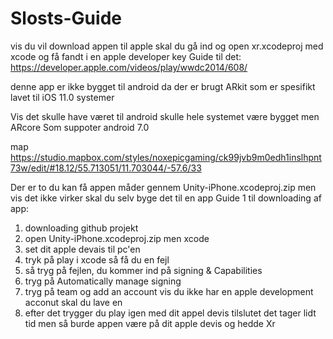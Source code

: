 # Slosts-Guide
vis du vil download appen til apple skal du gå ind og open xr.xcodeproj med xcode og få fandt i en apple developer key Guide til det: https://developer.apple.com/videos/play/wwdc2014/608/ 

denne app er ikke bygget til android da der er brugt ARkit som er spesifikt lavet til iOS 11.0 systemer

Vis det skulle have været til android skulle hele systemet være bygget men ARcore Som suppoter android 7.0

map
https://studio.mapbox.com/styles/noxepicgaming/ck99jvb9m0edh1inslhpnt73w/edit/#18.12/55.713051/11.703044/-57.6/33

Der er to du kan få appen måder gennem Unity-iPhone.xcodeproj.zip men vis det ikke virker skal du selv byge det til en app
Guide 1 til downloading af app:

  1. downloading github projekt 
  2. open Unity-iPhone.xcodeproj.zip men xcode
  3. set dit apple devais til pc'en 
  4. tryk på play i xcode så få du en fejl 
  5. så tryg på fejlen, du kommer ind på signing & Capabilities
  6. tryg på Automatically manage signing
  7. tryg på team og add an account 
      vis du ikke har en apple development acconut skal du lave en
  8. efter det trygger du play igen med dit appel devis tilslutet 
      det tager lidt tid men så burde appen være på dit apple devis og hedde Xr
